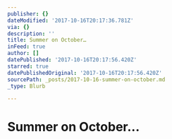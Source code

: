 ```yaml
---
publisher: {}
dateModified: '2017-10-16T20:17:36.781Z'
via: {}
description: ''
title: Summer on October…
inFeed: true
author: []
datePublished: '2017-10-16T20:17:56.420Z'
starred: true
datePublishedOriginal: '2017-10-16T20:17:56.420Z'
sourcePath: _posts/2017-10-16-summer-on-october.md
_type: Blurb

---
```

# Summer on October...